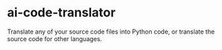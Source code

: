 # ai-code-translator
Translate any of your source code files into Python code, or translate the source code for other languages.
